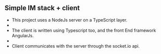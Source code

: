 **Simple IM stack + client**
------------------------------------------------------

* This project uses a NodeJs server on a TypeScript layer.
* 
* The client is written using Typescript too, and the front End framework AngularJs.
* 
* Client communicates with the server through the socket.io api.
